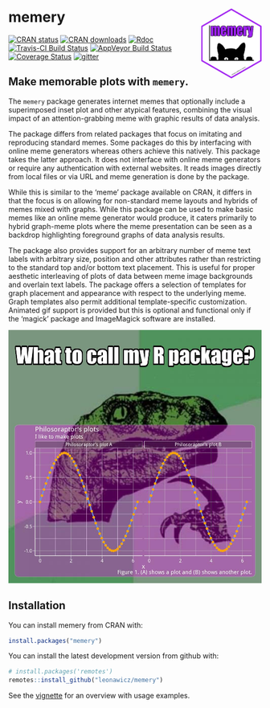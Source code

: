 
<!-- README.md is generated from README.Rmd. Please edit that file -->

# memery <img src="man/figures/logo.png" style="margin-bottom:5px;" width="120" align="right">

[![CRAN
status](http://www.r-pkg.org/badges/version/memery)](https://cran.r-project.org/package=memery)
[![CRAN
downloads](http://cranlogs.r-pkg.org/badges/grand-total/memery)](https://cran.r-project.org/package=memery)
[![Rdoc](http://www.rdocumentation.org/badges/version/memery)](http://www.rdocumentation.org/packages/memery)
[![Travis-CI Build
Status](https://travis-ci.org/leonawicz/memery.svg?branch=master)](https://travis-ci.org/leonawicz/memery)
[![AppVeyor Build
Status](https://ci.appveyor.com/api/projects/status/github/leonawicz/memery?branch=master&svg=true)](https://ci.appveyor.com/project/leonawicz/memery)
[![Coverage
Status](https://img.shields.io/codecov/c/github/leonawicz/memery/master.svg)](https://codecov.io/github/leonawicz/memery?branch=master)
[![gitter](https://img.shields.io/badge/GITTER-join%20chat-green.svg)](https://gitter.im/leonawicz/memery)

## Make memorable plots with `memery`.

The `memery` package generates internet memes that optionally include a
superimposed inset plot and other atypical features, combining the
visual impact of an attention-grabbing meme with graphic results of data
analysis.

The package differs from related packages that focus on imitating and
reproducing standard memes. Some packages do this by interfacing with
online meme generators whereas others achieve this natively. This
package takes the latter approach. It does not interface with online
meme generators or require any authentication with external websites. It
reads images directly from local files or via URL and meme generation is
done by the package.

While this is similar to the ‘meme’ package available on CRAN, it
differs in that the focus is on allowing for non-standard meme layouts
and hybrids of memes mixed with graphs. While this package can be used
to make basic memes like an online meme generator would produce, it
caters primarily to hybrid graph-meme plots where the meme presentation
can be seen as a backdrop highlighting foreground graphs of data
analysis results.

The package also provides support for an arbitrary number of meme text
labels with arbitrary size, position and other attributes rather than
restricting to the standard top and/or bottom text placement. This is
useful for proper aesthetic interleaving of plots of data between meme
image backgrounds and overlain text labels. The package offers a
selection of templates for graph placement and appearance with respect
to the underlying meme. Graph templates also permit additional
template-specific customization. Animated gif support is provided but
this is optional and functional only if the ‘magick’ package and
ImageMagick software are installed.

![](docs/articles/meme4d.jpg)

## Installation

You can install memery from CRAN with:

``` r
install.packages("memery")
```

You can install the latest development version from github with:

``` r
# install.packages('remotes')
remotes::install_github("leonawicz/memery")
```

See the
[vignette](https://leonawicz.github.io/memery/articles/memery.html) for
an overview with usage examples.
